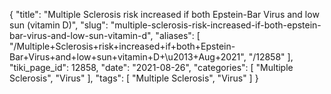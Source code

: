 {
    "title": "Multiple Sclerosis risk increased if both Epstein-Bar Virus and low sun (vitamin D)",
    "slug": "multiple-sclerosis-risk-increased-if-both-epstein-bar-virus-and-low-sun-vitamin-d",
    "aliases": [
        "/Multiple+Sclerosis+risk+increased+if+both+Epstein-Bar+Virus+and+low+sun+vitamin+D+\u2013+Aug+2021",
        "/12858"
    ],
    "tiki_page_id": 12858,
    "date": "2021-08-26",
    "categories": [
        "Multiple Sclerosis",
        "Virus"
    ],
    "tags": [
        "Multiple Sclerosis",
        "Virus"
    ]
}